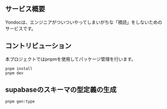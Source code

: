 ## サービス概要
Yondocは、エンジニアがついついやってしまいがちな「積読」をしないためのサービスです。

## コントリビューション
本プロジェクトではpnpmを使用してパッケージ管理を行います。

```shell
pnpm install
pnpm dev
```

## supabaseのスキーマの型定義の生成
```shell
pnpm gen:type
```